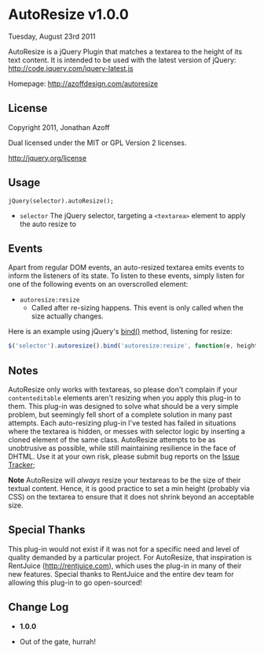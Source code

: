 AutoResize v1.0.0
=================
Tuesday, August 23rd 2011

AutoResize is a jQuery Plugin that matches a textarea to the height of its text content.
It is intended to be used with the latest version of jQuery: <http://code.jquery.com/jquery-latest.js>

Homepage: <http://azoffdesign.com/autoresize>
 
License
-------
Copyright 2011, Jonathan Azoff

Dual licensed under the MIT or GPL Version 2 licenses.

<http://jquery.org/license>

Usage
-----
`jQuery(selector).autoResize();`

+ `selector`
    The jQuery selector, targeting a `<textarea>` element to apply the auto resize to

Events
------
Apart from regular DOM events, an auto-resized textarea emits events to inform the listeners of its state. To listen to these events, simply listen for one of the following events on an overscrolled element:

+ `autoresize:resize`
	* Called after re-sizing happens. This event is only called when the size actually changes.

Here is an example using jQuery's [bind()](http://api.jquery.com/bind/) method, listening for resize:

```javascript
$('selector').autoresize().bind('autoresize:resize', function(e, height){ console.log(this, 'is at', height) });
```

Notes
-----
AutoResize only works with textareas, so please don't complain if your `contenteditable` elements aren't resizing when you apply this plug-in to them. This plug-in was designed to solve what should be a very simple problem, but seemingly fell short of a complete solution in many past attempts. Each auto-resizing plug-in I've tested has failed in situations where the textarea is hidden, or messes with selector logic by inserting a cloned element of the same class. AutoResize attempts to be as unobtrusive as possible, while still maintaining resilience in the face of DHTML. Use it at your own risk, please submit bug reports on the [Issue Tracker](https://github.com/azoff/AutoResize/issues);

**Note** AutoResize will _always_ resize your textareas to be the size of their textual content. Hence, it is good practice to set a min height (probably via CSS) on the textarea to ensure that it does not shrink beyond an acceptable size.

Special Thanks
--------------
This plug-in would not exist if it was not for a specific need and level of quality demanded by a particular project.
For AutoResize, that inspiration is RentJuice (<http://rentjuice.com>), which uses the plug-in in many of their new 
features. Special thanks to RentJuice and the entire dev team for allowing this plug-in to go open-sourced!

Change Log
----------
 * __1.0.0__
  - Out of the gate, hurrah!